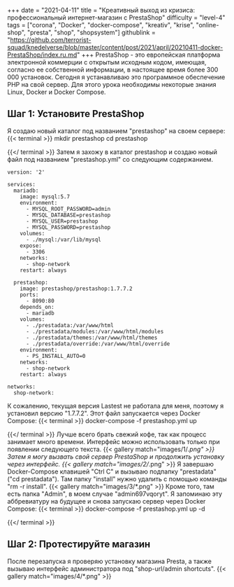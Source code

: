 +++
date = "2021-04-11"
title = "Креативный выход из кризиса: профессиональный интернет-магазин с PrestaShop"
difficulty = "level-4"
tags = ["corona", "Docker", "docker-compose", "kreativ", "krise", "online-shop", "presta", "shop", "shopsystem"]
githublink = "https://github.com/terrorist-squad/knedelverse/blob/master/content/post/2021/april/20210411-docker-PrestaShop/index.ru.md"
+++
PrestaShop - это европейская платформа электронной коммерции с открытым исходным кодом, имеющая, согласно ее собственной информации, в настоящее время более 300 000 установок. Сегодня я устанавливаю это программное обеспечение PHP на свой сервер. Для этого урока необходимы некоторые знания Linux, Docker и Docker Compose.
## Шаг 1: Установите PrestaShop
Я создаю новый каталог под названием "prestashop" на своем сервере:
{{< terminal >}}
mkdir prestashop
cd prestashop

{{</ terminal >}}
Затем я захожу в каталог prestashop и создаю новый файл под названием "prestashop.yml" со следующим содержанием.
```
version: '2'

services:
  mariadb:
    image: mysql:5.7
    environment:
      - MYSQL_ROOT_PASSWORD=admin
      - MYSQL_DATABASE=prestashop
      - MYSQL_USER=prestashop
      - MYSQL_PASSWORD=prestashop
    volumes:
      - ./mysql:/var/lib/mysql
    expose:
      - 3306
    networks:
      - shop-network
    restart: always

  prestashop:
    image: prestashop/prestashop:1.7.7.2
    ports:
      - 8090:80
    depends_on:
      - mariadb
    volumes:
      - ./prestadata:/var/www/html
      - ./prestadata/modules:/var/www/html/modules
      - ./prestadata/themes:/var/www/html/themes
      - ./prestadata/override:/var/www/html/override
    environment:
      - PS_INSTALL_AUTO=0
    networks:
      - shop-network
    restart: always

networks:
  shop-network:

```
К сожалению, текущая версия Lastest не работала для меня, поэтому я установил версию "1.7.7.2". Этот файл запускается через Docker Compose:
{{< terminal >}}
docker-compose -f prestashop.yml up

{{</ terminal >}}
Лучше всего брать свежий кофе, так как процесс занимает много времени. Интерфейс можно использовать только при появлении следующего текста.
{{< gallery match="images/1/*.png" >}}
Затем я могу вызвать свой сервер PrestaShop и продолжить установку через интерфейс.
{{< gallery match="images/2/*.png" >}}
Я завершаю Docker-Compose клавишей "Ctrl C" и вызываю подпапку "prestadata" ("cd prestadata"). Там папку "install" нужно удалить с помощью команды "rm -r install".
{{< gallery match="images/3/*.png" >}}
Кроме того, там есть папка "Admin", в моем случае "admin697vqoryt". Я запоминаю эту аббревиатуру на будущее и снова запускаю сервер через Docker Compose:
{{< terminal >}}
docker-compose -f prestashop.yml up -d

{{</ terminal >}}

## Шаг 2: Протестируйте магазин
После перезапуска я проверяю установку магазина Presta, а также вызываю интерфейс администратора под "shop-url/admin shortcuts".
{{< gallery match="images/4/*.png" >}}